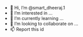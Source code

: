- 👋 Hi, I’m @smart_dheeraj.1
- 👀 I’m interested in ...
- 🌱 I’m currently learning ...
- 💞️ I’m looking to collaborate on ...
- 📫 Report this id

<!---
Sunny377373/Sunny377373 is a ✨ special ✨ repository because its `README.md` (this file) appears on your GitHub profile.
You can click the Preview link to take a look at your changes.
--->
